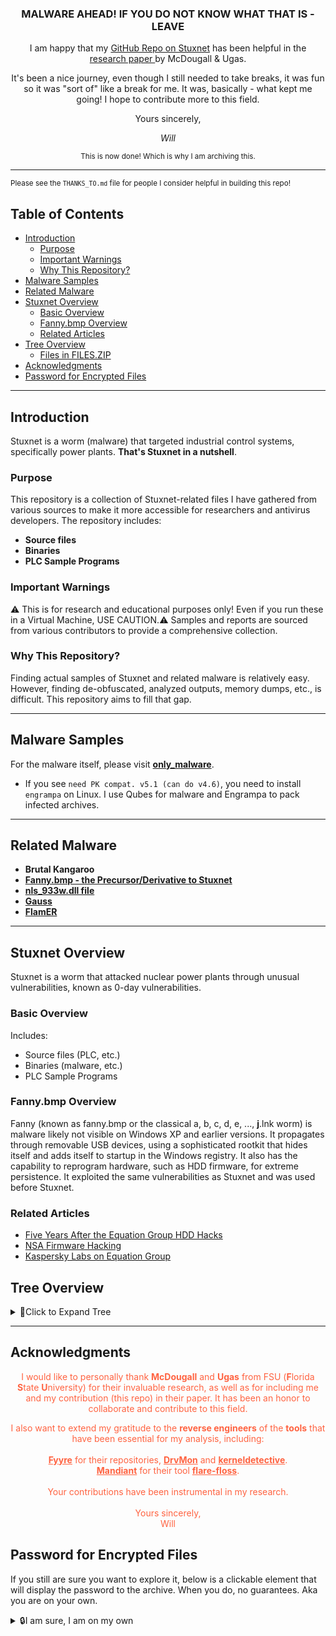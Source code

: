 <div align="center">
<h3>MALWARE AHEAD! IF YOU  DO NOT  KNOW WHAT THAT IS - LEAVE</h3>

I am happy that my [GitHub Repo on Stuxnet](https://github.com/loneicewolf/Stuxnet-Source) has been helpful in the [research paper ](https://github.com/loneicewolf/Stuxnet-Source/blob/main/Docs/handson-report-McDougall-Ugas-FINAL.pdf) by McDougall & Ugas.

It's been a nice journey, even though I still needed to take breaks, it was fun so it was "sort of" like a break for me. It was, basically - what kept me going! I hope to contribute more to this field.

Yours sincerely,


*Will*

<sub> This is now done! Which is why I am archiving this. </sub>

</div>

---

<sub>Please see the `THANKS_TO.md` file for people I consider helpful in building this repo!</sub>

## Table of Contents

- [Introduction](#introduction)
  - [Purpose](#purpose)
  - [Important Warnings](#important-warnings)
  - [Why This Repository?](#why-this-repository)
- [Malware Samples](#malware-samples)
- [Related Malware](#related-malware)
- [Stuxnet Overview](#stuxnet-overview)
  - [Basic Overview](#basic-overview)
  - [Fanny.bmp Overview](#fannybmp-overview)
  - [Related Articles](#related-articles)
- [Tree Overview](#tree-overview)
  - [Files in FILES.ZIP](#files-in-fileszip)
 - [Acknowledgments](#acknowledgments)
- [Password for Encrypted Files](#password-for-encrypted-files)

---

## Introduction

Stuxnet is a worm (malware) that targeted industrial control systems, specifically power plants. **That's Stuxnet in a nutshell**.

### Purpose

This repository is a collection of Stuxnet-related files I have gathered from various sources to make it more accessible for researchers and antivirus developers. The repository includes:
- **Source files**
- **Binaries**
- **PLC Sample Programs**

### Important Warnings
⚠️ This is for research and educational purposes only! Even if you run these in a Virtual Machine, USE CAUTION.⚠ Samples and reports are sourced from various contributors to provide a comprehensive collection.

### Why This Repository?

Finding actual samples of Stuxnet and related malware is relatively easy. However, finding de-obfuscated, analyzed outputs, memory dumps, etc., is difficult. This repository aims to fill that gap.

---

## Malware Samples

For the malware itself, please visit [**only_malware**](https://github.com/loneicewolf/Stuxnet-Source/tree/ONLY_MALWARE).

- If you see `need PK compat. v5.1 (can do v4.6)`, you need to install `engrampa` on Linux. I use Qubes for malware and Engrampa to pack infected archives.

---

## Related Malware

- **Brutal Kangaroo**
- **[Fanny.bmp - the Precursor/Derivative to Stuxnet](https://github.com/loneicewolf/fanny.bmp)**
- **[nls_933w.dll file](https://github.com/loneicewolf/nls_933w_dll)**
- **[Gauss](https://github.com/loneicewolf/Gauss-Src)**
- **[FlamER](https://github.com/loneicewolf/flame-sourcecode)**

---



## Stuxnet Overview

Stuxnet is a worm that attacked nuclear power plants through unusual vulnerabilities, known as 0-day vulnerabilities.

### Basic Overview

Includes:
- Source files (PLC, etc.)
- Binaries (malware, etc.)
- PLC Sample Programs

### Fanny.bmp Overview
Fanny (known as fanny.bmp or the classical a, b, c, d, e, ..., __j__.lnk worm) is malware likely not visible on Windows XP and earlier versions. It propagates through removable USB devices, using a sophisticated rootkit that hides itself and adds itself to startup in the Windows registry. It also has the capability to reprogram hardware, such as HDD firmware, for extreme persistence. It exploited the same vulnerabilities as Stuxnet and was used before Stuxnet.


### Related Articles

- [Five Years After the Equation Group HDD Hacks](https://www.zdnet.com/article/five-years-after-the-equation-group-hdd-hacks-firmware-security-still-sucks/)
- [NSA Firmware Hacking](https://www.wired.com/2015/02/nsa-firmware-hacking/)
- [Kaspersky Labs on Equation Group](https://www.theregister.com/2015/02/17/kaspersky_labs_equation_group/)

## Tree Overview

<details>
<summary>🌻Click to Expand Tree</summary>

### Files in FILES.ZIP

|  Special files    |
|----------------|
| PLC_ROOTKIT     |


**STUXNET.DLL_EMBEDDED_RSRCS:**

| File Name      |
|----------------|
| bin201.bin     |
| bin202.bin     |
| bin203.bin     |
| bin205.bin     |
| bin208.bin     |
| bin209.bin     |
| bin210.bin     |
| bin221.bin     |
| bin222.bin     |
| bin240.bin     |
| bin241.bin     |
| bin242.bin     |
| bin250.bin     |

**STEP7:**

| File Name                             |
|---------------------------------------|
| STL-cheat-sheet-by-category.pdf       |
| STL-cheat-sheet-by-alphabet (1).pdf   |
| S_ST70_XX_00030V.TIF                  |
| SIMATIC_STEP7_Basic_software.jpg      |
| HW_e.gif                              |
| 25209116_STEP7Example.zip             |

**BINS:**

| File Name                                                                                  |
|--------------------------------------------------------------------------------------------|
| '~WTR4141_J_37FC7C5D89F1E5A96F54318DF1A2B905.dll'                                          |
| wincc_kernel32.dll.aslr.00013b86.livebin.exe                                               |
| unknown_hook_in_services_memorymod-0x006b0000-0x006b1000.livebin.exe                       |
| S_D102BDAD06B27616BABE442E14461059                                                         |
| R_98FBEBD8883021FBE6464C37ACF17938                                                         |
| Q_C1CB4117D9998C79AE10C1B890C23A4D                                                         |
| P_F9BAE53E77B31841235F698955AECE30.dll                                                     |
| O_CC1DB5360109DE3B857654297D262CA1.dll                                                     |
| N_CA9EABEAB482524E5797C684398335D5                                                         |
| mrxnet.sys.livebin.exe                                                                     |
| mrxnet.sys.593503354.mapped.livebin                                                        |
| mrxcls.sys.livebin.exe                                                                     |
| mrxcls.sys.1278394761.mapped.livebin                                                       |
| memorymod-pe-0x10000000-0x10138000.1155327658.mapped.livebin                               |
| memorymod-pe-0x00090000-0x0010a000.1990061290.mapped.livebin                               |
| memorymod-0x006b0000-0x006b1000.450210202.mapped.livebin                                   |
| maindll_dropper_memorymod-pe-0x10000000-0x10138000.livebin.exe                             |
| M_1E17D81979271CFA44D471430FE123A5                                                         |
| lsass.exe.1373553098.mapped.livebin                                                        |
| lsass2_memorymod-pe-0x00090000-0x0010a000.livebin.exe                                      |
| lsass1_lsass.exe.livebin.exe                                                               |
| L_4589EF6876E9C8C05DCF4DB00A54887B                                                         |
| kernel32.dll.aslr.00013b86.1616636409.mapped.livebin                                       |
| K_055A3421813CAF77E1387FF77B2E2E28                                                         |
| I_F8153747BAE8B4AE48837EE17172151E                                                         |
| H_A3844A1B6BE3F6FAF9C276858F40960                                                          |
| G_F979C6A3E668C5073C4C6506461B034E                                                         |
| F_335707EABBE7FF256E0650432ACCEC9B                                                         |
| E_789F6F8DE3F140CF5D73BEF0B8ABAF78                                                         |
| desktop.ini                                                                                |
| D_7A4E2D2638A454442EFB95F23DF391A1                                                         |
| C_016169EBEBF1CEC2AAD6C7F0D0EE9026                                                         |
| B_74DDC49A7C121A61B8D06C03F92D0C13                                                         |
| A_30DF51C9F0D9B010350DC09ABE1E4E97.ex$                                                    |

</details>


---

## Acknowledgments

<div align="center" style="color: #ff6341;">
  I would like to personally thank <b>McDougall</b> and <b>Ugas</b> from FSU (<b>F</b>lorida <b>S</b>tate <b>U</b>niversity) for their invaluable research, as well as for including me and my contribution (this repo) in their paper. It has been an honor to collaborate and contribute to this field.
  
  I also want to extend my gratitude to the **reverse engineers** of the **tools** that have been essential for my analysis, including:
  <br><br>
  <a href="https://github.com/fyyre" style="color: #ff6341;"><b>Fyyre</b></a> for their repositories, <a href="https://github.com/Fyyre/DrvMon" style="color: #ff6341;"><b>DrvMon</b></a> and <a href="https://github.com/Fyyre/kerneldetective" style="color: #ff6341;"><b>kerneldetective</b></a>.
  <br>
  <a href="https://github.com/mandiant" style="color: #ff6341;"><b>Mandiant</b></a> for their tool <a href="https://github.com/mandiant/flare-floss" style="color: #ff6341;"><b>flare-floss</b></a>.
  <br><br>
  Your contributions have been instrumental in my research.
  <br><br>
  Yours sincerely,<br>
  Will
</div>



## Password for Encrypted Files
If you still are sure you want to explore it, below is a clickable element that will display the password to the archive. When you do, no guarantees. Aka you are on your own.
<details>
<summary>🔒I am sure, I am on my own</summary>

- **INFECTEDIKNOWWHATIAMDOING**
- **infected**

```
// notes
 If you see a lot of `$\textcolor{red}{\...`, you need to enable JavaScript. It's just red text.

```

